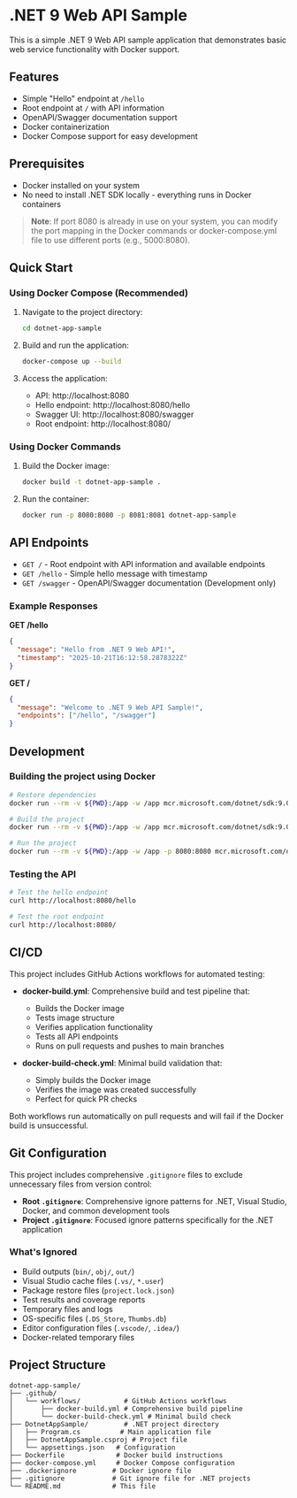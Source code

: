 # .NET 9 Web API Sample

This is a simple .NET 9 Web API sample application that demonstrates basic web service functionality with Docker support.

## Features

- Simple "Hello" endpoint at `/hello`
- Root endpoint at `/` with API information
- OpenAPI/Swagger documentation support
- Docker containerization
- Docker Compose support for easy development

## Prerequisites

- Docker installed on your system
- No need to install .NET SDK locally - everything runs in Docker containers

> **Note**: If port 8080 is already in use on your system, you can modify the port mapping in the Docker commands or docker-compose.yml file to use different ports (e.g., 5000:8080).

## Quick Start

### Using Docker Compose (Recommended)

1. Navigate to the project directory:
   ```bash
   cd dotnet-app-sample
   ```

2. Build and run the application:
   ```bash
   docker-compose up --build
   ```

3. Access the application:
   - API: http://localhost:8080
   - Hello endpoint: http://localhost:8080/hello
   - Swagger UI: http://localhost:8080/swagger
   - Root endpoint: http://localhost:8080/

### Using Docker Commands

1. Build the Docker image:
   ```bash
   docker build -t dotnet-app-sample .
   ```

2. Run the container:
   ```bash
   docker run -p 8080:8080 -p 8081:8081 dotnet-app-sample
   ```

## API Endpoints

- `GET /` - Root endpoint with API information and available endpoints
- `GET /hello` - Simple hello message with timestamp
- `GET /swagger` - OpenAPI/Swagger documentation (Development only)

### Example Responses

**GET /hello**
```json
{
  "message": "Hello from .NET 9 Web API!",
  "timestamp": "2025-10-21T16:12:58.2878322Z"
}
```

**GET /**
```json
{
  "message": "Welcome to .NET 9 Web API Sample!",
  "endpoints": ["/hello", "/swagger"]
}
```

## Development

### Building the project using Docker

```bash
# Restore dependencies
docker run --rm -v ${PWD}:/app -w /app mcr.microsoft.com/dotnet/sdk:9.0 dotnet restore DotnetAppSample/DotnetAppSample.csproj

# Build the project
docker run --rm -v ${PWD}:/app -w /app mcr.microsoft.com/dotnet/sdk:9.0 dotnet build DotnetAppSample/DotnetAppSample.csproj

# Run the project
docker run --rm -v ${PWD}:/app -w /app -p 8080:8080 mcr.microsoft.com/dotnet/sdk:9.0 dotnet run --project DotnetAppSample/DotnetAppSample.csproj
```

### Testing the API

```bash
# Test the hello endpoint
curl http://localhost:8080/hello

# Test the root endpoint
curl http://localhost:8080/
```

## CI/CD

This project includes GitHub Actions workflows for automated testing:

- **docker-build.yml**: Comprehensive build and test pipeline that:
  - Builds the Docker image
  - Tests image structure
  - Verifies application functionality
  - Tests all API endpoints
  - Runs on pull requests and pushes to main branches

- **docker-build-check.yml**: Minimal build validation that:
  - Simply builds the Docker image
  - Verifies the image was created successfully
  - Perfect for quick PR checks

Both workflows run automatically on pull requests and will fail if the Docker build is unsuccessful.

## Git Configuration

This project includes comprehensive `.gitignore` files to exclude unnecessary files from version control:

- **Root `.gitignore`**: Comprehensive ignore patterns for .NET, Visual Studio, Docker, and common development tools
- **Project `.gitignore`**: Focused ignore patterns specifically for the .NET application

### What's Ignored

- Build outputs (`bin/`, `obj/`, `out/`)
- Visual Studio cache files (`.vs/`, `*.user`)
- Package restore files (`project.lock.json`)
- Test results and coverage reports
- Temporary files and logs
- OS-specific files (`.DS_Store`, `Thumbs.db`)
- Editor configuration files (`.vscode/`, `.idea/`)
- Docker-related temporary files

## Project Structure

```
dotnet-app-sample/
├── .github/
│   └── workflows/           # GitHub Actions workflows
│       ├── docker-build.yml # Comprehensive build pipeline
│       └── docker-build-check.yml # Minimal build check
├── DotnetAppSample/         # .NET project directory
│   ├── Program.cs          # Main application file
│   ├── DotnetAppSample.csproj # Project file
│   └── appsettings.json   # Configuration
├── Dockerfile             # Docker build instructions
├── docker-compose.yml     # Docker Compose configuration
├── .dockerignore         # Docker ignore file
├── .gitignore            # Git ignore file for .NET projects
└── README.md             # This file
```
